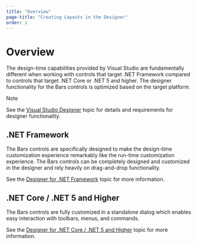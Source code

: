 ```yaml
---
title: "Overview"
page-title: "Creating Layouts in the Designer"
order: 1
---
```

# Overview

The design-time capabilities provided by Visual Studio are fundamentally different when working with controls that target .NET Framework compared to controls that target .NET Core or .NET 5 and higher. The designer functionality for the Bars controls is optimized based on the target platform.

> [!NOTE]
> See the [Visual Studio Designer](../../visual-studio-designer.md) topic for details and requirements for designer functionality.

## .NET Framework

The Bars controls are specifically designed to make the design-time customization experience remarkably like the run-time customization experience. The Bars controls can be completely designed and customized in the designer and rely heavily on drag-and-drop functionality.

See the [Designer for .NET Framework](creating-layouts.netfx.md) topic for more information.

## .NET Core / .NET 5 and Higher

The Bars controls are fully customized in a standalone dialog which enables easy interaction with toolbars, menus, and commands.

See the [Designer for .NET Core / .NET 5 and Higher](creating-layouts.md) topic for more information.
